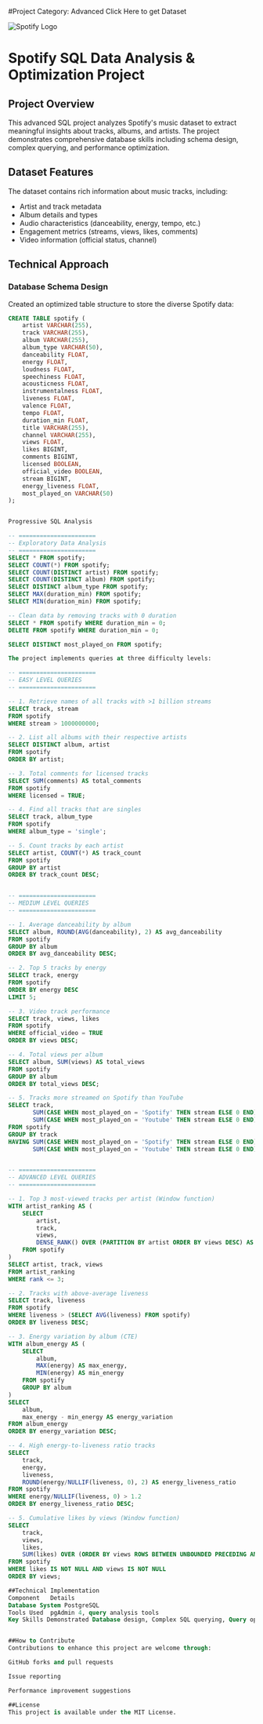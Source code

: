 #Project Category: Advanced Click Here to get Dataset

![Spotify Logo](/images/2015-spotify-logo-600x319.png)


# Spotify SQL Data Analysis & Optimization Project

## Project Overview
This advanced SQL project analyzes Spotify's music dataset to extract meaningful insights about tracks, albums, and artists. The project demonstrates comprehensive database skills including schema design, complex querying, and performance optimization.

## Dataset Features
The dataset contains rich information about music tracks, including:
- Artist and track metadata
- Album details and types
- Audio characteristics (danceability, energy, tempo, etc.)
- Engagement metrics (streams, views, likes, comments)
- Video information (official status, channel)

## Technical Approach

### Database Schema Design
Created an optimized table structure to store the diverse Spotify data:

```sql
CREATE TABLE spotify (
    artist VARCHAR(255),
    track VARCHAR(255),
    album VARCHAR(255),
    album_type VARCHAR(50),
    danceability FLOAT,
    energy FLOAT,
    loudness FLOAT,
    speechiness FLOAT,
    acousticness FLOAT,
    instrumentalness FLOAT,
    liveness FLOAT,
    valence FLOAT,
    tempo FLOAT,
    duration_min FLOAT,
    title VARCHAR(255),
    channel VARCHAR(255),
    views FLOAT,
    likes BIGINT,
    comments BIGINT,
    licensed BOOLEAN,
    official_video BOOLEAN,
    stream BIGINT,
    energy_liveness FLOAT,
    most_played_on VARCHAR(50)
);


Progressive SQL Analysis

-- ======================
-- Exploratory Data Analysis
-- ======================
SELECT * FROM spotify;
SELECT COUNT(*) FROM spotify;
SELECT COUNT(DISTINCT artist) FROM spotify;
SELECT COUNT(DISTINCT album) FROM spotify;
SELECT DISTINCT album_type FROM spotify;
SELECT MAX(duration_min) FROM spotify;
SELECT MIN(duration_min) FROM spotify;

-- Clean data by removing tracks with 0 duration
SELECT * FROM spotify WHERE duration_min = 0;
DELETE FROM spotify WHERE duration_min = 0;

SELECT DISTINCT most_played_on FROM spotify;

The project implements queries at three difficulty levels:

-- ======================
-- EASY LEVEL QUERIES
-- ======================

-- 1. Retrieve names of all tracks with >1 billion streams
SELECT track, stream 
FROM spotify
WHERE stream > 1000000000;

-- 2. List all albums with their respective artists
SELECT DISTINCT album, artist 
FROM spotify
ORDER BY artist;

-- 3. Total comments for licensed tracks
SELECT SUM(comments) AS total_comments 
FROM spotify 
WHERE licensed = TRUE;

-- 4. Find all tracks that are singles
SELECT track, album_type 
FROM spotify
WHERE album_type = 'single';

-- 5. Count tracks by each artist
SELECT artist, COUNT(*) AS track_count 
FROM spotify
GROUP BY artist
ORDER BY track_count DESC;


-- ======================
-- MEDIUM LEVEL QUERIES
-- ======================

-- 1. Average danceability by album
SELECT album, ROUND(AVG(danceability), 2) AS avg_danceability
FROM spotify 
GROUP BY album
ORDER BY avg_danceability DESC;

-- 2. Top 5 tracks by energy
SELECT track, energy 
FROM spotify
ORDER BY energy DESC
LIMIT 5;

-- 3. Video track performance
SELECT track, views, likes
FROM spotify
WHERE official_video = TRUE
ORDER BY views DESC;

-- 4. Total views per album
SELECT album, SUM(views) AS total_views
FROM spotify
GROUP BY album
ORDER BY total_views DESC;

-- 5. Tracks more streamed on Spotify than YouTube
SELECT track, 
       SUM(CASE WHEN most_played_on = 'Spotify' THEN stream ELSE 0 END) AS spotify_streams,
       SUM(CASE WHEN most_played_on = 'Youtube' THEN stream ELSE 0 END) AS youtube_streams
FROM spotify
GROUP BY track
HAVING SUM(CASE WHEN most_played_on = 'Spotify' THEN stream ELSE 0 END) > 
       SUM(CASE WHEN most_played_on = 'Youtube' THEN stream ELSE 0 END);


-- ======================
-- ADVANCED LEVEL QUERIES
-- ======================

-- 1. Top 3 most-viewed tracks per artist (Window function)
WITH artist_ranking AS (
    SELECT 
        artist,
        track,
        views,
        DENSE_RANK() OVER (PARTITION BY artist ORDER BY views DESC) AS rank
    FROM spotify
)
SELECT artist, track, views
FROM artist_ranking
WHERE rank <= 3;

-- 2. Tracks with above-average liveness
SELECT track, liveness
FROM spotify 
WHERE liveness > (SELECT AVG(liveness) FROM spotify)
ORDER BY liveness DESC;

-- 3. Energy variation by album (CTE)
WITH album_energy AS (
    SELECT 
        album,
        MAX(energy) AS max_energy,
        MIN(energy) AS min_energy
    FROM spotify
    GROUP BY album
)
SELECT 
    album,
    max_energy - min_energy AS energy_variation
FROM album_energy
ORDER BY energy_variation DESC;

-- 4. High energy-to-liveness ratio tracks
SELECT 
    track,
    energy,
    liveness,
    ROUND(energy/NULLIF(liveness, 0), 2) AS energy_liveness_ratio
FROM spotify
WHERE energy/NULLIF(liveness, 0) > 1.2
ORDER BY energy_liveness_ratio DESC;

-- 5. Cumulative likes by views (Window function)
SELECT 
    track,
    views,
    likes,
    SUM(likes) OVER (ORDER BY views ROWS BETWEEN UNBOUNDED PRECEDING AND CURRENT ROW) AS cumulative_likes
FROM spotify
WHERE likes IS NOT NULL AND views IS NOT NULL
ORDER BY views;

##Technical Implementation
Component	Details
Database System	PostgreSQL
Tools Used	pgAdmin 4, query analysis tools
Key Skills Demonstrated	Database design, Complex SQL querying, Query optimization, Performance analysis


##How to Contribute
Contributions to enhance this project are welcome through:

GitHub forks and pull requests

Issue reporting

Performance improvement suggestions

##License
This project is available under the MIT License.
